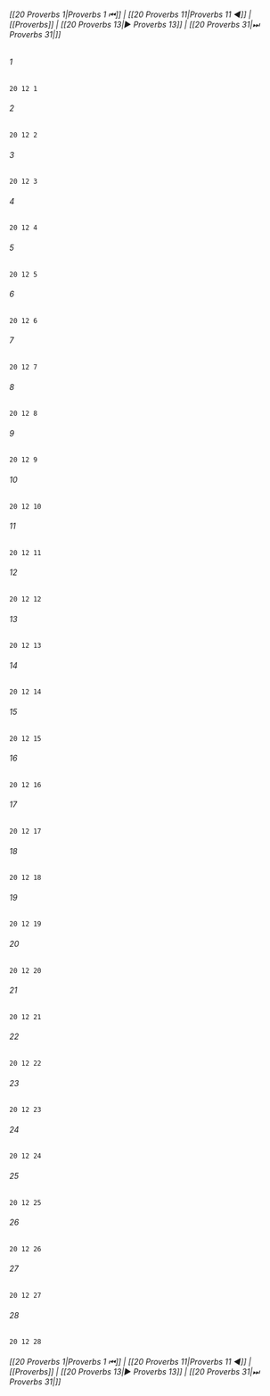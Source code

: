 
###### [[20 Proverbs 1|Proverbs 1 ⏮]] | [[20 Proverbs 11|Proverbs 11 ◀]] | [[Proverbs]] | [[20 Proverbs 13|▶ Proverbs 13]] | [[20 Proverbs 31|⏭ Proverbs 31|]]

###### 1
``` verse
20 12 1 
```
###### 2
``` verse
20 12 2 
```
###### 3
``` verse
20 12 3 
```
###### 4
``` verse
20 12 4 
```
###### 5
``` verse
20 12 5 
```
###### 6
``` verse
20 12 6 
```
###### 7
``` verse
20 12 7 
```
###### 8
``` verse
20 12 8 
```
###### 9
``` verse
20 12 9 
```
###### 10
``` verse
20 12 10 
```
###### 11
``` verse
20 12 11 
```
###### 12
``` verse
20 12 12 
```
###### 13
``` verse
20 12 13 
```
###### 14
``` verse
20 12 14 
```
###### 15
``` verse
20 12 15 
```
###### 16
``` verse
20 12 16 
```
###### 17
``` verse
20 12 17 
```
###### 18
``` verse
20 12 18 
```
###### 19
``` verse
20 12 19 
```
###### 20
``` verse
20 12 20 
```
###### 21
``` verse
20 12 21 
```
###### 22
``` verse
20 12 22 
```
###### 23
``` verse
20 12 23 
```
###### 24
``` verse
20 12 24 
```
###### 25
``` verse
20 12 25 
```
###### 26
``` verse
20 12 26 
```
###### 27
``` verse
20 12 27 
```
###### 28
``` verse
20 12 28 
```

###### [[20 Proverbs 1|Proverbs 1 ⏮]] | [[20 Proverbs 11|Proverbs 11 ◀]] | [[Proverbs]] | [[20 Proverbs 13|▶ Proverbs 13]] | [[20 Proverbs 31|⏭ Proverbs 31|]]

